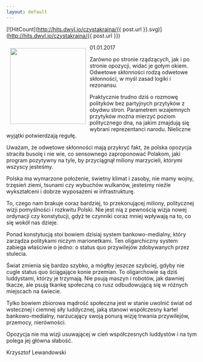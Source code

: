 ```yaml
---
layout: default
---
```


[![HitCount](http://hits.dwyl.io/czystakraina/{{ post.url }}.svg)](http://hits.dwyl.io/czystakraina/{{ post.url }})

<p><img src="{{site.baseurl}}\articles\pictures\465.luddysci.jpg" align="left" style="margin: 10px 10px" width="200"><!--233-->
<p>01.01.2017</p>
<p>Zarówno po stronie rządzących, jak i po stronie opozycji, widać je gołym okiem. Odwetowe skłonności rodzą odwetowe skłonności, w myśl zasad logiki i rezonansu.</p>
<p>Praktycznie trudno dziś o rozmowę polityków bez partyjnych przytyków z obydwu stron. Parametrem wzajemnych przytyków można mierzyć poziom politycznego dna, na jakim zmajdują się wybrani reprezentanci narodu. Nieliczne wyjątki potwierdzają regułę.</p>
<p>Uważam, że odwetowe skłonności mają przykryć fakt, że polska opozycja straciła busolę i nie wie, co sensownego zaproponować Polakom, jaki program pozytywny na tyle, by przyciągnął miliony marzycieli, którymi wszyscy jesteśmy.</p>
<p>Polska ma wymarzone położenie, świetny klimat i zasoby, nie mamy wojny, trzęsień ziemi, tsunami czy wybuchów wulkanów, jesteśmy nieźle wykształceni i dobrze wyposażeni w infrastrukturę.</p>
<p>To, czego nam brakuje coraz bardziej, to przekonującej miliony, politycznej wizji pomyślności i rozkwitu Polski. Nie jest nią z pewnością wizja nowej ordynacji czy konstytucji, gdyż te czynniki coraz mniej wpływają na to, co się wokół nas dzieje.</p>
<p>Ponad konstytucją stoi bowiem dzisiaj system bankowo-medialny, który zarządza politykami niczym marionetkami. Ten oligarchiczny system zabiega właściwie o jedno: o status quo przywilejów zdobywanych przez stulecia.</p>
<p>Świat zmienia się bardzo szybko, a mógłby jeszcze szybciej, gdyby nie cugle status quo ściągające konie przemian. To oligarchowie są dziś luddystami, którzy je trzymają. Nie psują maszyn i robotów, jak dawniej tkacze, ale psują tkankę społeczną co rusz odbudowującą się w różnych miejscach na świecie.</p>
<p>Tylko bowiem zbiorowa mądrość społeczna jest w stanie uwolnić świat od wstecznej i ciemnej siły luddycznej, jaką stanowi współczesny kartel bankowo-medialny, narzucający swoją ponurą wizję trwania przywilejów, przemocy, nierówności.</p>
<p>Opozycja nie ma wizji usuwającej w cień współczesnych luddystów i na tym polega jej główna słabość.</p>
<p>Krzysztof Lewandowski</p>